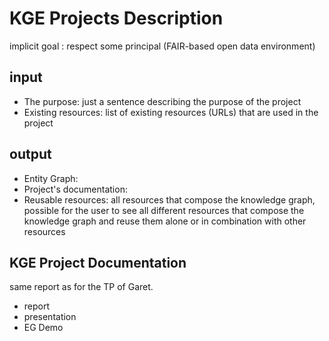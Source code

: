 # KGE Projects Description

implicit goal : respect some principal (FAIR-based open data environment)

## input

- The purpose: just a sentence describing the purpose of the project
- Existing resources: list of existing resources (URLs) that are used in the project

## output

- Entity Graph:
- Project's documentation:
- Reusable resources: all resources that compose the knowledge graph, possible for the user to see all different resources that compose the knowledge graph and reuse them alone or in combination with other resources

## KGE Project Documentation

same report as for the TP of Garet.

- report
- presentation
- EG Demo
